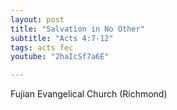 ```yaml
---
layout: post
title: "Salvation in No Other"
subtitle: "Acts 4:7-12"
tags: acts fec
youtube: "2haIcSf7a6E"

---
```

Fujian Evangelical Church (Richmond)
